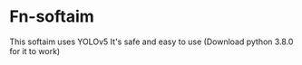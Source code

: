 # Fn-softaim
This softaim uses YOLOv5 It's safe and easy to use (Download python 3.8.0 for it to work)
